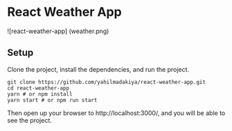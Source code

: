 # React Weather App

![react-weather-app]
(weather.png)

## Setup

Clone the project, install the dependencies, and run the project.

```
git clone https://github.com/yahilmadakiya/react-weather-app.git
cd react-weather-app
yarn # or npm install
yarn start # or npm run start
```

Then open up your browser to http://localhost:3000/, and you will be able to see the project.